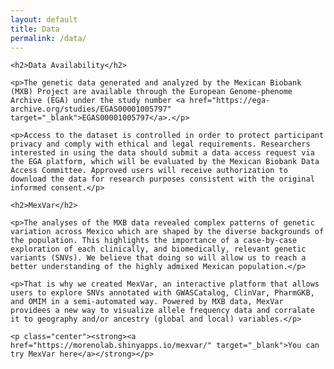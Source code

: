 ```yaml
---
layout: default
title: Data
permalink: /data/
---
```


<section id="data_access_tools">

	<h2>Data Availability</h2>

	<p>The genetic data generated and analyzed by the Mexican Biobank (MXB) Project are available through the European Genome-phenome Archive (EGA) under the study number <a href="https://ega-archive.org/studies/EGAS00001005797" target="_blank">EGAS00001005797</a>.</p>
	
	<p>Access to the dataset is controlled in order to protect participant privacy and comply with ethical and legal requirements. Researchers interested in using the data should submit a data access request via the EGA platform, which will be evaluated by the Mexican Biobank Data Access Committee. Approved users will receive authorization to download the data for research purposes consistent with the original informed consent.</p>

	<h2>MexVar</h2>

	<p>The analyses of the MXB data revealed complex patterns of genetic variation across Mexico which are shaped by the diverse backgrounds of the population. This highlights the importance of a case-by-case exploration of each clinically, and biomedically, relevant genetic variants (SNVs). We believe that doing so will allow us to reach a better understanding of the highly admixed Mexican population.</p>
	
	<p>That is why we created MexVar, an interactive platform that allows users to explore SNVs annotated with GWASCatalog, ClinVar, PharmGKB, and OMIM in a semi-automated way. Powered by MXB data, MexVar providees a new way to visualize allele frequency data and corralate it to geography and/or ancestry (global and local) variables.</p>

	<p class="center"><strong><a href="https://morenolab.shinyapps.io/mexvar/" target="_blank">You can try MexVar here</a></strong></p>

</section>